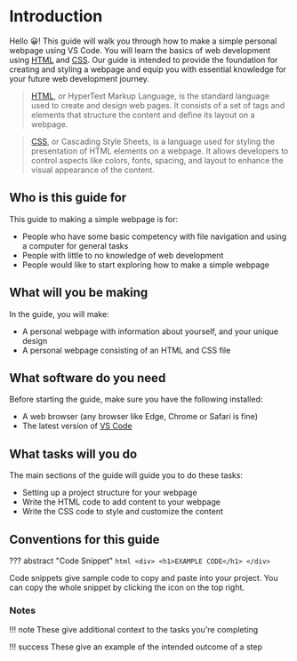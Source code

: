 # Introduction

Hello 😀! This guide will walk you through how to make a simple personal webpage using VS Code. You will learn the basics of web development using [HTML](https://developer.mozilla.org/en-US/docs/Web/HTML) and [CSS](https://developer.mozilla.org/en-US/docs/Web/CSS). Our guide is intended to provide the foundation for creating and styling a webpage and equip you with essential knowledge for your future web development journey.

> [HTML](https://developer.mozilla.org/en-US/docs/Web/HTML), or HyperText Markup Language, is the standard language used to create and design web pages. It consists of a set of tags and elements that structure the content and define its layout on a webpage.

> [CSS](https://developer.mozilla.org/en-US/docs/Web/CSS), or Cascading Style Sheets, is a language used for styling the presentation of HTML elements on a webpage. It allows developers to control aspects like colors, fonts, spacing, and layout to enhance the visual appearance of the content.

## Who is this guide for

This guide to making a simple webpage is for:

- People who have some basic competency with file navigation and using a computer for general tasks
- People with little to no knowledge of web development
- People would like to start exploring how to make a simple webpage

## What will you be making

In the guide, you will make:

- A personal webpage with information about yourself, and your unique design
- A personal webpage consisting of an HTML and CSS file

## What software do you need

Before starting the guide, make sure you have the following installed:

- A web browser (any browser like Edge, Chrome or Safari is fine)
- The latest version of [ VS Code ](https://code.visualstudio.com/)

## What tasks will you do

The main sections of the guide will guide you to do these tasks:

- Setting up a project structure for your webpage
- Write the HTML code to add content to your webpage
- Write the CSS code to style and customize the content

## Conventions for this guide

??? abstract "Code Snippet"
    ```html
    <div>
        <h1>EXAMPLE CODE</h1>
    </div>
    ```

Code snippets give sample code to copy and paste into your project. You can copy the whole snippet by clicking the icon on the top right.


### Notes

!!! note
    These give additional context to the tasks you're completing


!!! success
    These give an example of the intended outcome of a step

